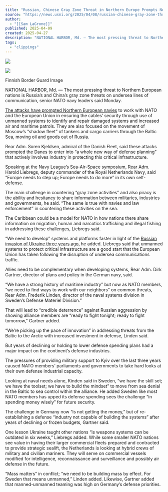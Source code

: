 ```yaml
---
title: "Russian, Chinese Gray Zone Threat in Northern Europe Prompts New Defense Planning, NATO Panel Says"
source: "https://news.usni.org/2025/04/08/russian-chinese-gray-zone-threat-in-northern-europe-prompts-new-defense-planning-nato-panel-says"
author:
  - "[[Sam LaGrone]]"
published: 2025-04-09
created: 2025-04-27
description: "NATIONAL HARBOR, Md. — The most pressing threat to Northern European nations is Russia’s and China’s gray zone threats on undersea lines of communication, senior NATO navy leaders said Monday. The attacks have prompted Northern European navies to work with NATO and the European Union in ensuring the cables’ security through use of unmanned systems to identify and repair damaged systems and increased air and maritime patrols. They are also focused on the movement of Moscow’s “shadow fleet” of tankers and cargo carriers through the Baltic Sea, moving oil and goods out of Russia. Rear Adm. Soren Kjeldsen, admiral of"
tags:
  - "clippings"
---
```

[![](https://news.usni.org/wp-content/uploads/2016/02/usni_logo.png)](https://news.usni.org/)

![](https://news.usni.org/wp-content/uploads/2025/04/Finnishbirder-guard.jpeg)

Finnish Border Guard Image

NATIONAL HARBOR, Md. — The most pressing threat to Northern European nations is Russia’s and China’s gray zone threats on undersea lines of communication, senior NATO navy leaders said Monday.

[The attacks have prompted Northern European navies](https://news.usni.org/2025/01/07/uk-to-lead-joint-expeditionary-force-nato-effort-to-track-russian-shadow-fleet) to work with NATO and the European Union in ensuring the cables’ security through use of unmanned systems to identify and repair damaged systems and increased air and maritime patrols. They are also focused on the movement of Moscow’s “shadow fleet” of tankers and cargo carriers through the Baltic Sea, moving oil and goods out of Russia.

Rear Adm. Soren Kjeldsen, admiral of the Danish Fleet, said these attacks prompted the Danes to enter into “a whole new way of defense planning” that actively involves industry in protecting this critical infrastructure.

Speaking at the Navy League’s Sea-Air-Space symposium, Rear Adm. Harold Liebregs, deputy commander of the Royal Netherlands Navy, said “Europe needs to step up; Europe needs to do more” in its own self-defense.

The main challenge in countering “gray zone activities” and also piracy is the ability and hesitancy to share information between militaries, industries and governments, he said. “The same is true with navies and law enforcement” in countering these activities on the sea.

The Caribbean could be a model for NATO in how nations there share information on migration, human and narcotics trafficking and illegal fishing in addressing these challenges, Liebregs said.

“We need to develop” systems and platforms faster in light of the [Russian invasion of Ukraine three years ago](https://www.reuters.com/world/europe/eu-will-propose-establishing-fleet-vessels-emergency-undersea-cable-repairs-2025-02-21/#:~:text=HELSINKI%2C%20Feb%2021%20\(Reu), he added. Liebregs said that unmanned systems to protect critical infrastructure are a good start that the European Union has taken following the disruption of undersea communications traffic.

Allies need to be complementary when developing systems, Rear Adm. Dirk Gartner, director of plans and policy in the German navy, said.

“We have a strong history of maritime industry” but now as NATO members, “we need to find ways to work with our neighbors” on common threats, Rear Adm. Frederik Linden, director of the naval systems division in Sweden’s Defense Materiel Division.”

That will lead to “credible deterrence” against Russian aggression by showing alliance members are “ready to fight tonight; ready to fight tomorrow,” Gartner added.

“We’re picking up the pace of innovation” in addressing threats from the Baltic to the Arctic with increased investment in defense, Linden said.

But years of declining or holding to lower defense spending plans had a major impact on the continent’s defense industries.

The pressures of providing military support to Kyiv over the last three years caused NATO members’ parliaments and governments to take hard looks at their own defense industrial capacity.

Looking at naval needs alone, Kinden said in Sweden, “we have the skill set; we have the toolset; we have to build the mindset” to move from sea denial in the Baltic to sea control within the alliance. He added Sweden like most NATO members has upped its defense spending sees the challenge “in spending money wisely” for future security.

The challenge in Germany now “is not getting the money,” but of re-establishing a defense “industry not capable of building the systems” after years of declining or frozen budgets, Gartner said.

One lesson Ukraine taught other nations “is weapons systems can be outdated in six weeks,” Liebregs added. While some smaller NATO nations see value in having their larger commercial fleets prepared and contracted to provide strategic sealift, the Netherlands is looking at hybrid crews of military and civilian mariners. They will serve on commercial vessels modified for intelligence, reconnaissance and surveillance and possibly air defense in the future.

“Mass matters” in conflict; “we need to be building mass by effect. For Sweden that means unmanned,” Linden added. Likewise, Gartner added that manned-unmanned teaming was high on Germany’s defense priorities.